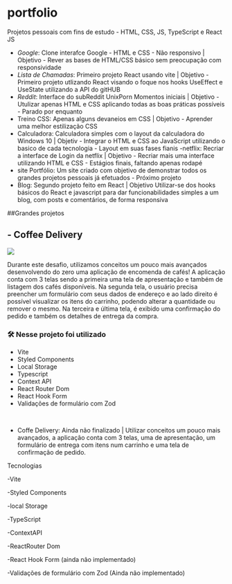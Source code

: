 # portfolio
Projetos pessoais com fins de estudo - HTML, CSS, JS, TypeScript e React JS



- *Google*: Clone interafce Google - HTML e CSS - Não responsivo | Objetivo - Rever as bases de HTML/CSS básico sem preocupação com responsividade
- *Lista de Chamadas*: Primeiro projeto React usando vite  | Objetivo - Primeiro projeto utlizando React visando o foque nos hooks UseEffect e UseState utilizando a API do gitHUB
- *Reddit*: Interface do subReddit UnixPorn Momentos iniciais | Objetivo - Utulizar apenas HTML e CSS aplicando todas as boas práticas possíveis - Parado por enquanto
- Treino CSS: Apenas alguns devaneios em CSS | Objetivo - Aprender uma melhor estilização CSS
- Calculadora: Calculadora simples com o layout da calculadora do Windows 10 | Objetiv - Integrar o HTML e CSS ao JavaScript utilizando o basico de cada tecnologia - Layout em suas fases fianis
-netflix: Recriar a interface de Login da netflix | Objetivo - Recriar mais uma interface utilizando HTML e CSS - Estágios finais, faltando apenas rodapé
- site Portfólio: Um site criado com objetivo de demonstrar todos os grandes projetos pessoais já efetuados - Próximo projeto
- Blog: Segundo projeto feito em React | Objetivo Utilizar-se dos hooks básicos do React e javascript para dar funcionabilidades simples a um blog, com posts e comentários, de forma responsiva

##Grandes projetos


## - Coffee Delivery
<img src="https://user-images.githubusercontent.com/71772559/178171983-f724d1a7-deb4-4d13-aa92-09e1cac4ec36.png" align="center" />

Durante este desafio, utilizamos conceitos um pouco mais avançados desenvolvendo do zero uma aplicação de encomenda de cafés! A aplicação conta com 3 telas sendo a primeira uma tela de apresentação e também de listagem dos cafés disponíveis. Na segunda tela, o usuário precisa preencher um formulário com seus dados de endereço e ao lado direito é possível visualizar os itens do carrinho, podendo alterar a quantidade ou remover o mesmo. Na terceira e última tela, é exibido uma confirmação do pedido e também os detalhes de entrega da compra.

### 🛠️ Nesse projeto foi utilizado

* Vite
* Styled Components
* Local Storage
* Typescript
* Context API
* React Router Dom
* React Hook Form
* Validações de formulário com Zod

<br />
 
 - Coffe Delivery: Ainda não finalizado | Utilizar conceitos um pouco mais avançados, a aplicação conta com 3 telas, uma de apresentação, um formulário de entrega com itens num carrinho e uma tela de confirmação de pedido.
 <p>Tecnologias
 <p> -Vite
 <p> -Styled Components
 <p> -local Storage
 <p> -TypeScript
 <p> -ContextAPI
 <p> -ReactRouter Dom
 <p> -React Hook Form (ainda não implementado)
 <p> -Validações de formulário com Zod (Ainda não implementado)
